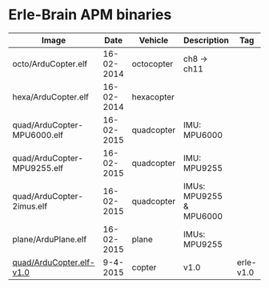 Erle-Brain APM binaries
==========

| Image | Date | Vehicle | Description | Tag |
| ----------|--------|-------|------| ----- |
|octo/ArduCopter.elf| 16-02-2014 |octocopter| ch8 -> ch11| |
|hexa/ArduCopter.elf| 16-02-2014 |hexacopter| | |
|quad/ArduCopter-MPU6000.elf| 16-02-2015|quadcopter|IMU: MPU6000| |
|quad/ArduCopter-MPU9255.elf| 16-02-2015|quadcopter|IMU: MPU9255| |
|quad/ArduCopter-2imus.elf| 16-02-2015|quadcopter|IMUs: MPU9255 & MPU6000 | |
|plane/ArduPlane.elf| 16-02-2015|plane|IMUs: MPU9255 | |
|[quad/ArduCopter.elf-v1.0](https://github.com/erlerobot/ardupilot-binaries/raw/master/quad/ArduCopter.elf-v1.0) | 9-4-2015 | copter | v1.0 | erle-v1.0 |
